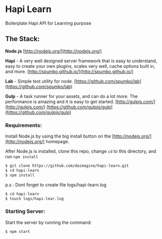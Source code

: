 Hapi Learn
==========

Boilerplate Hapi API for Learning purpose

## The Stack:
**Node.js** 
[http://nodejs.org/](http://nodejs.org/)

**Hapi** - A very well designed server framework that is easy to understand, easy to create your own plugins, scales very well, cache options built in, and more.
[http://spumko.github.io/](http://spumko.github.io/)

**Lab** - Simple test utility for node. 
[https://github.com/spumko/lab](https://github.com/spumko/lab)

**Gulp** - A task runner for your assets, and can do a lot more. The performance is amazing and it is easy to get started. [http://gulpjs.com/](http://gulpjs.com/)
[https://github.com/gulpjs/gulp](https://github.com/gulpjs/gulp)

### Requirements:
Install Node.js by using the big install button on the [http://nodejs.org/](http://nodejs.org/) homepage.

After Node.js is installed, clone this repo, change `cd` to this directory, and run `npm install`

```bash
$ git clone https://github.com/daimagine/hapi-learn.git
$ cd hapi-learn
$ npm install
```

p.s : Dont forget to create file logs/hapi-learn.log
```bash
$ cd hapi-learn
$ touch logs/hapi-lear.log
```

### Starting Server:
Start the server by running the command:
```bash
$ npm start
```